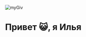![myGiv](https://i.giphy.com/media/v1.Y2lkPTc5MGI3NjExZWVjYm9vc2dxanVhM2dnMTc0ODR2ZGxqODJodDQxbXoxczFuY3pvdyZlcD12MV9pbnRlcm5hbF9naWZfYnlfaWQmY3Q9Zw/704iRlAikGSnct1Kd4/giphy.**gif**)
# Привет :smiley_cat:, я Илья 